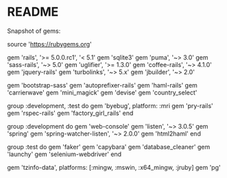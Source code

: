 # README

Snapshot of gems:


source 'https://rubygems.org'


gem 'rails', '>= 5.0.0.rc1', '< 5.1'
gem 'sqlite3'
gem 'puma', '~> 3.0'
gem 'sass-rails', '~> 5.0'
gem 'uglifier', '>= 1.3.0'
gem 'coffee-rails', '~> 4.1.0'
gem 'jquery-rails'
gem 'turbolinks', '~> 5.x'
gem 'jbuilder', '~> 2.0'

gem 'bootstrap-sass'
gem 'autoprefixer-rails'
gem 'haml-rails'
gem 'carrierwave'
gem 'mini_magick'
gem 'devise'
gem 'country_select'

group :development, :test do
  gem 'byebug', platform: :mri
  gem 'pry-rails'
  gem 'rspec-rails'
  gem 'factory_girl_rails'
end

group :development do
  gem 'web-console'
  gem 'listen', '~> 3.0.5'
  gem 'spring'
  gem 'spring-watcher-listen', '~> 2.0.0'
  gem 'html2haml'
end

group :test do
  gem 'faker'
  gem 'capybara'
  gem 'database_cleaner'
  gem 'launchy'
  gem 'selenium-webdriver' 
end

gem 'tzinfo-data', platforms: [:mingw, :mswin, :x64_mingw, :jruby]
gem 'pg'
